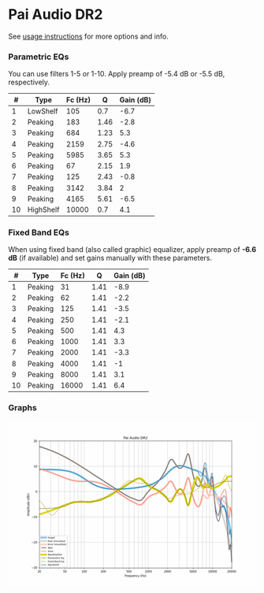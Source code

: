 # Pai Audio DR2
See [usage instructions](https://github.com/jaakkopasanen/AutoEq#usage) for more options and info.

### Parametric EQs
You can use filters 1-5 or 1-10. Apply preamp of -5.4 dB or -5.5 dB, respectively.

|   # | Type      |   Fc (Hz) |    Q |   Gain (dB) |
|-----|-----------|-----------|------|-------------|
|   1 | LowShelf  |       105 | 0.7  |        -6.7 |
|   2 | Peaking   |       183 | 1.46 |        -2.8 |
|   3 | Peaking   |       684 | 1.23 |         5.3 |
|   4 | Peaking   |      2159 | 2.75 |        -4.6 |
|   5 | Peaking   |      5985 | 3.65 |         5.3 |
|   6 | Peaking   |        67 | 2.15 |         1.9 |
|   7 | Peaking   |       125 | 2.43 |        -0.8 |
|   8 | Peaking   |      3142 | 3.84 |         2   |
|   9 | Peaking   |      4165 | 5.61 |        -6.5 |
|  10 | HighShelf |     10000 | 0.7  |         4.1 |

### Fixed Band EQs
When using fixed band (also called graphic) equalizer, apply preamp of **-6.6 dB** (if available) and set gains manually with these parameters.

|   # | Type    |   Fc (Hz) |    Q |   Gain (dB) |
|-----|---------|-----------|------|-------------|
|   1 | Peaking |        31 | 1.41 |        -8.9 |
|   2 | Peaking |        62 | 1.41 |        -2.2 |
|   3 | Peaking |       125 | 1.41 |        -3.5 |
|   4 | Peaking |       250 | 1.41 |        -2.1 |
|   5 | Peaking |       500 | 1.41 |         4.3 |
|   6 | Peaking |      1000 | 1.41 |         3.3 |
|   7 | Peaking |      2000 | 1.41 |        -3.3 |
|   8 | Peaking |      4000 | 1.41 |        -1   |
|   9 | Peaking |      8000 | 1.41 |         3.1 |
|  10 | Peaking |     16000 | 1.41 |         6.4 |

### Graphs
![](./Pai%20Audio%20DR2.png)
